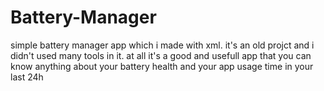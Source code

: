 # Battery-Manager
simple battery manager app which i made with xml.
it's an old projct and i didn't used many tools in it.
at all it's a good and usefull app that you can know anything about your battery health and your app usage time in your last 24h
